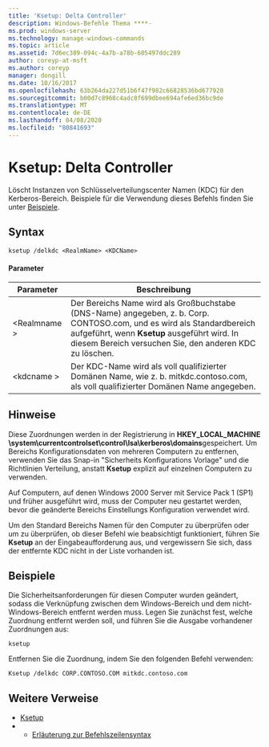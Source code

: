 ```yaml
---
title: 'Ksetup: Delta Controller'
description: Windows-Befehle Thema ****-
ms.prod: windows-server
ms.technology: manage-windows-commands
ms.topic: article
ms.assetid: 7d6ec389-094c-4a7b-a78b-605497ddc289
author: coreyp-at-msft
ms.author: coreyp
manager: dongill
ms.date: 10/16/2017
ms.openlocfilehash: 63b264da227d51b6f47f982c66828536bd677920
ms.sourcegitcommit: b00d7c8968c4adc8f699dbee694afe6ed36bc9de
ms.translationtype: MT
ms.contentlocale: de-DE
ms.lasthandoff: 04/08/2020
ms.locfileid: "80841693"
---
```

# <a name="ksetupdelkdc"></a>Ksetup: Delta Controller



Löscht Instanzen von Schlüsselverteilungscenter Namen (KDC) für den Kerberos-Bereich. Beispiele für die Verwendung dieses Befehls finden Sie unter [Beispiele](#BKMK_Examples).

## <a name="syntax"></a>Syntax

```
ksetup /delkdc <RealmName> <KDCName>
```

#### <a name="parameters"></a>Parameter

|Parameter|Beschreibung|
|---------|-----------|
|\<Realmname >|Der Bereichs Name wird als Großbuchstabe (DNS-Name) angegeben, z. b. Corp. CONTOSO.com, und es wird als Standardbereich aufgeführt, wenn **Ksetup** ausgeführt wird. In diesem Bereich versuchen Sie, den anderen KDC zu löschen.|
|\<kdcname >|Der KDC-Name wird als voll qualifizierter Domänen Name, wie z. b. mitkdc.contoso.com, als voll qualifizierter Domänen Name angegeben.|

## <a name="remarks"></a>Hinweise

Diese Zuordnungen werden in der Registrierung in **HKEY_LOCAL_MACHINE \system\currentcontrolset\control\lsa\kerberos\domains**gespeichert. Um Bereichs Konfigurationsdaten von mehreren Computern zu entfernen, verwenden Sie das Snap-in "Sicherheits Konfigurations Vorlage" und die Richtlinien Verteilung, anstatt **Ksetup** explizit auf einzelnen Computern zu verwenden.

Auf Computern, auf denen Windows 2000 Server mit Service Pack 1 (SP1) und früher ausgeführt wird, muss der Computer neu gestartet werden, bevor die geänderte Bereichs Einstellungs Konfiguration verwendet wird.

Um den Standard Bereichs Namen für den Computer zu überprüfen oder um zu überprüfen, ob dieser Befehl wie beabsichtigt funktioniert, führen Sie **Ksetup** an der Eingabeaufforderung aus, und vergewissern Sie sich, dass der entfernte KDC nicht in der Liste vorhanden ist.

## <a name="examples"></a><a name=BKMK_Examples></a>Beispiele

Die Sicherheitsanforderungen für diesen Computer wurden geändert, sodass die Verknüpfung zwischen dem Windows-Bereich und dem nicht-Windows-Bereich entfernt werden muss. Legen Sie zunächst fest, welche Zuordnung entfernt werden soll, und führen Sie die Ausgabe vorhandener Zuordnungen aus:
```
ksetup
```
Entfernen Sie die Zuordnung, indem Sie den folgenden Befehl verwenden:
```
Ksetup /delkdc CORP.CONTOSO.COM mitkdc.contoso.com
```

## <a name="additional-references"></a>Weitere Verweise

-   [Ksetup](ksetup.md)
-   - [Erläuterung zur Befehlszeilensyntax](command-line-syntax-key.md)
